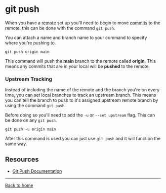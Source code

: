 # git push

When you have a [remote](./REMOTE.md) set up you'll need to begin to move [commits](./COMMIT.md) to the remote. this can be done with the command `git push`.

You can attach a name and branch name to your command to specify where you're pushing to.

```
git push origin main
```

This command will push the **main** branch to the remote called **origin**. This means any commits that are in your local will be **pushed** to the remote.

### Upstream Tracking 

Instead of including the name of the remote and the branch you're on every time, you can set local branches to track an upstream branch. This means you can tell the branch to push to it's assigned upstream remote branch by using the command `git push`.

Before doing so you'll need to add the `-u` or `--set upstream` flag. This can be done on any `git push`.

```
git push -u origin main
```

After this command is used you can just use `git push` and it will function the same way.

## Resources

- [Git Push Documentation](https://git-scm.com/docs/git-push)

---

[Back to home](../README.md)